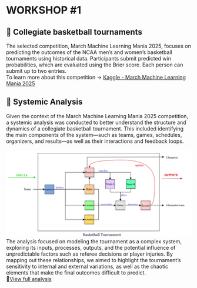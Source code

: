 # WORKSHOP #1
## 🏀 Collegiate basketball tournaments
The selected competition, March Machine Learning Mania 2025, focuses on predicting the outcomes of the NCAA men’s and women’s basketball tournaments using historical data. Participants submit predicted win probabilities, which are evaluated using the Brier score. Each person can submit up to two entries. <br>
To learn more about this competition -> [Kaggle - March Machine Learning Mania 2025](https://www.kaggle.com/competitions/march-machine-learning-mania-2025/data)

## 📝 Systemic Analysis
Given the context of the March Machine Learning Mania 2025 competition, a systemic analysis was conducted to better understand the structure and dynamics of a collegiate basketball tournament. This included identifying the main components of the system—such as teams, games, schedules, organizers, and results—as well as their interactions and feedback loops. <br><br>
![Collegiate basketball tournament represented as a system.](basketball_tournament_system_diagram.png)
The analysis focused on modeling the tournament as a complex system, exploring its inputs, processes, outputs, and the potential influence of unpredictable factors such as referee decisions or player injuries. By mapping out these relationships, we aimed to highlight the tournament’s sensitivity to internal and external variations, as well as the chaotic elements that make the final outcomes difficult to predict.<br>
📍[View full analysis](Workshop1_report.pdf)
